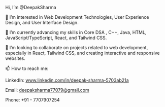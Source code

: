  Hi, I’m @DeepakSharma
 
👀 I’m interested in Web Development Technologies, User Experience Design, and User Interface Design.

🌱 I’m currently advancing my skills in Core DSA , C++, Java, HTML, JavaScript/TypeScript, React, and Tailwind CSS.

💞 I’m looking to collaborate on projects related to web development, especially in React, Tailwind CSS, and creating interactive and responsive websites.

📫 How to reach me:



LinkedIn: www.linkedin.com/in/deepak-sharma-5703ab21a

Email: deepaksharma77079@gmail.com

Phone: +91 - 7707907254
